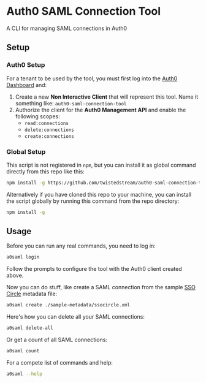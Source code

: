 # Auth0 SAML Connection Tool

A CLI for managing SAML connections in Auth0

## Setup

### Auth0 Setup

For a tenant to be used by the tool, you must first log into the [Auth0 Dashboard](https://manage.auth0.com) and:

1. Create a new **Non Interactive Client** that will represent this tool. Name it something like: `auth0-saml-connection-tool`
1. Authorize the client for the **Auth0 Management API** and enable the following scopes:
   * `read:connections`
   * `delete:connections`
   * `create:connections`

### Global Setup

This script is not registered in `npm`, but you can install it as global command directly from this repo like this:

```sh
npm install -g https://github.com/twistedstream/auth0-saml-connection-tool
```

Alternatively if you have cloned this repo to your machine, you can install the script globally by running this command from the repo directory:

```sh
npm install -g
```

## Usage

Before you can run any real commands, you need to log in:

```sh
a0saml login
```

Follow the prompts to configure the tool with the Auth0 client created above.

Now you can do stuff, like create a SAML connection from the sample [SSO Circle](ssocircle.com) metadata file:

```sh
a0saml create ./sample-metadata/ssocircle.xml
```

Here's how you can delete all your SAML connections:

```sh
a0saml delete-all
```

Or get a count of all SAML connections:

```sh
a0saml count
```

For a compete list of commands and help:

```sh
a0saml --help
```
